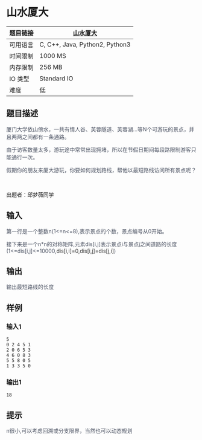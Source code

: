 # 山水厦大

| 题目链接 | [山水厦大](http://xmuoj.com/problem/FTCT015) |
| --- | --- |
| 可用语言 | C, C++, Java, Python2, Python3 |
| 时间限制 | 1000 MS |
| 内存限制 | 256 MB |
| IO 类型 | Standard IO |
| 难度 | 低 |

## 题目描述

<p><span style="color: rgb(73, 80, 96);">厦门大学依山傍水，一共有情人谷、芙蓉隧道、芙蓉湖</span><span style="color: rgb(73, 80, 96);">…</span><span style="color: rgb(73, 80, 96);">等</span><span style="color: rgb(73, 80, 96);">N</span><span style="color: rgb(73, 80, 96);">个可游玩的景点，并且两两之间都有一条通路。</span></p><p><span style="color: rgb(73, 80, 96);">由于访客数量太多，游玩途中常常出现拥堵，所以在节假日期间每段路限制游客只能通行一次。</span></p><p><span style="color: rgb(73, 80, 96);">假期你的朋友来厦大游玩，你要如何规划路线，帮他以最短路线访问所有景点呢？</span><b><br /></b></p><p><span style="color: rgb(73, 80, 96);"><br /></span></p><p>出题者：邱梦薇同学</p>

## 输入

<p><span style="color: rgb(73, 80, 96);">第一行是一个整数</span><span style="color: rgb(73, 80, 96);">n(1&lt;=n&lt;=8),</span><span style="color: rgb(73, 80, 96);">表示景点的个数，景点编号从</span><span style="color: rgb(73, 80, 96);">0</span><span style="color: rgb(73, 80, 96);">开始。</span></p><p><span style="color: rgb(73, 80, 96);">接下来是一个</span><span style="color: rgb(73, 80, 96);">n*n</span><span style="color: rgb(73, 80, 96);">的对称矩阵</span><span style="color: rgb(73, 80, 96);">,</span><span style="color: rgb(73, 80, 96);">元素</span><span style="color: rgb(73, 80, 96);">dis[i,j]</span><span style="color: rgb(73, 80, 96);">表示景点</span><span style="color: rgb(73, 80, 96);">i</span><span style="color: rgb(73, 80, 96);">与景点</span><span style="color: rgb(73, 80, 96);">j</span><span style="color: rgb(73, 80, 96);">之间道路的长度</span><span style="color: rgb(73, 80, 96);">(1&lt;=dis[i,j]&lt;=10000,</span><span style="color: rgb(51, 51, 51);">dis[i,i]=0,dis[i,j]=dis[j,i]</span><span style="color: rgb(73, 80, 96);">)</span></p>

## 输出

<p><span style="color: rgb(73, 80, 96);">输出最短路线的长度</span><b></b><br /></p>

## 样例

### 输入1

```
5
0 2 4 5 1
2 0 6 5 3
4 6 0 8 3
5 5 8 0 5
1 3 3 5 0
```

### 输出1

```
18
```

## 提示

<p><span style="color: rgb(73, 80, 96);">n很小,可以考虑回溯或分支限界，当然也可以动态规划</span><br /></p>

